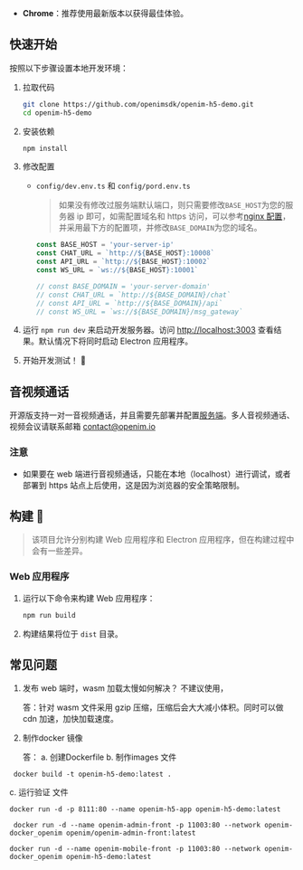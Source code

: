 

- **Chrome**：推荐使用最新版本以获得最佳体验。

## 快速开始

按照以下步骤设置本地开发环境：

1. 拉取代码

   ```bash
   git clone https://github.com/openimsdk/openim-h5-demo.git
   cd openim-h5-demo
   ```

2. 安装依赖

   ```bash
   npm install
   ```

3. 修改配置

   - `config/dev.env.ts` 和 `config/pord.env.ts`

     > 如果没有修改过服务端默认端口，则只需要修改`BASE_HOST`为您的服务器 ip 即可，如需配置域名和 https 访问，可以参考[nginx 配置](https://docs.openim.io/zh-Hans/guides/gettingStarted/nginxDomainConfig)，并采用最下方的配置项，并修改`BASE_DOMAIN`为您的域名。

     ```javascript
     const BASE_HOST = 'your-server-ip'
     const CHAT_URL = `http://${BASE_HOST}:10008`
     const API_URL = `http://${BASE_HOST}:10002`
     const WS_URL = `ws://${BASE_HOST}:10001`

     // const BASE_DOMAIN = 'your-server-domain'
     // const CHAT_URL = `http://${BASE_DOMAIN}/chat`
     // const API_URL = `http://${BASE_DOMAIN}/api`
     // const WS_URL = `ws://${BASE_DOMAIN}/msg_gateway`
     ```

4. 运行 `npm run dev` 来启动开发服务器。访问 [http://localhost:3003](http://localhost:3003) 查看结果。默认情况下将同时启动 Electron 应用程序。

5. 开始开发测试！ 🎉

## 音视频通话

开源版支持一对一音视频通话，并且需要先部署并配置[服务端](https://github.com/openimsdk/chat/blob/main/HOW_TO_SETUP_LIVEKIT_SERVER.md)。多人音视频通话、视频会议请联系邮箱 [contact@openim.io](mailto:contact@openim.io)

### 注意

- 如果要在 web 端进行音视频通话，只能在本地（localhost）进行调试，或者部署到 https 站点上后使用，这是因为浏览器的安全策略限制。

## 构建 🚀

> 该项目允许分别构建 Web 应用程序和 Electron 应用程序，但在构建过程中会有一些差异。

### Web 应用程序

1. 运行以下命令来构建 Web 应用程序：
   ```bash
   npm run build
   ```
2. 构建结果将位于 `dist` 目录。

## 常见问题

1. 发布 web 端时，wasm 加载太慢如何解决？ 不建议使用，

   答：针对 wasm 文件采用 gzip 压缩，压缩后会大大减小体积。同时可以做 cdn 加速，加快加载速度。

2. 制作docker 镜像

   答：
   a. 创建Dockerfile
   b. 制作images 文件
```
 docker build -t openim-h5-demo:latest .
```
   c. 运行验证  文件
```
docker run -d -p 8111:80 --name openim-h5-app openim-h5-demo:latest
```
```
 docker run -d --name openim-admin-front -p 11003:80 --network openim-docker_openim openim/openim-admin-front:latest

docker run -d --name openim-mobile-front -p 11003:80 --network openim-docker_openim openim-h5-demo:latest
```